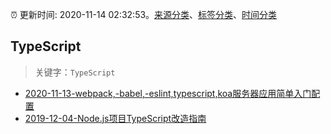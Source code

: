 :alarm_clock: 更新时间: 2020-11-14 02:32:53。[来源分类](../README.md)、[标签分类](../TAGS.md)、[时间分类](../TIMELINE.md)

## TypeScript


> 关键字：`TypeScript`



- [2020-11-13-webpack,-babel,-eslint,typescript,koa服务器应用简单入门配置](https://juejin.im/post/6894658363251965965) 
- [2019-12-04-Node.js项目TypeScript改造指南](https://juejin.im/post/5de4867f51882573135415dd) 
